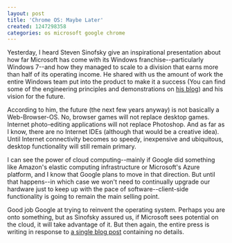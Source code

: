 ```yaml
---
layout: post
title: 'Chrome OS: Maybe Later'
created: 1247298358
categories: os microsoft google chrome
---
```

Yesterday, I heard Steven Sinofsky give an inspirational presentation about how far Microsoft has come with its Windows franchise--particularly Windows 7--and how they managed to scale to a division that earns more than half of its operating income. He shared with us the amount of work the entire Windows team put into the product to make it a success (You can find some of the engineering principles and demonstrations on <a href="http://blogs.msdn.com/e7/">his blog</a>) and his vision for the future.

According to him, the future (the next few years anyway) is not basically a Web-Browser-OS. No, browser games will not replace desktop games. Internet photo-editing applications will not replace Photoshop. And as far as I know, there are no Internet IDEs (although that would be a creative idea). Until Internet connectivity becomes so speedy, inexpensive and ubiquitous, desktop functionality will still remain primary.

I can see the power of cloud computing--mainly if Google did something like Amazon's elastic computing infrastructure or Microsoft's Azure platform, and I know that Google plans to move in that direction. But until that happens--in which case we won't need to continually upgrade our hardware just to keep up with the pace of software--client-side functionality is going to remain the main selling point.

Good job Google at trying to reinvent the operating system. Perhaps you are onto something, but as Sinofsky assured us, if Microsoft sees potential on the cloud, it will take advantage of it. But then again, the entire press is writing in response to <a href="http://googleblog.blogspot.com/2009/07/introducing-google-chrome-os.html">a single blog post</a> containing no details.
